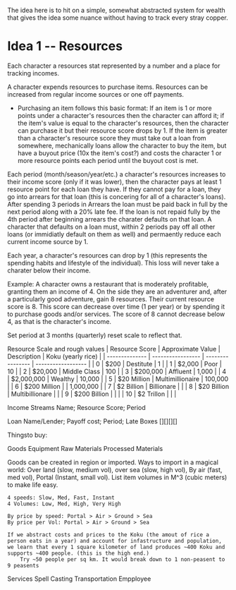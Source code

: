 The idea here is to hit on a simple, somewhat abstracted system for wealth that gives the idea some nuance without having to track every stray copper.

# Idea 1 -- Resources

Each character a resources stat represented by a number and a place for tracking incomes.

A character expends resources to purchase items. Resources can be increased from regular income sources or one off payments.
* Purchasing an item follows this basic format: If an item is 1 or more points under a character's resources then the character can afford it; if the item's value is equal to the character's resources, then the character can purchase it but their resource score drops by 1. If the item is greater than a character's resource score they must take out a loan from somewhere, mechanically loans allow the character to buy the item, but have a buyout price (10x the item's cost?) and costs the character 1 or more resource points each period until the buyout cost is met.

Each period (month/season/year/etc.) a character's resources increases to their income score (only if it was lower), then the character pays at least 1 resource point for each loan they have. If they cannot pay for a loan, they go into arrears for that loan (this is concering for all of a character's loans). After spending 3 periods in Arrears the loan must be paid back in full by the next period along with a 20% late fee. If the loan is not repaid fully by the 4th period after beginning arrears the charater defaults on that loan. A character that defaults on a loan must, within 2 periods pay off all other loans (or immidiatly default on them as well) and permaently reduce each current income source by 1.

Each year, a character's resources can drop by 1 (this represents the spending habits and lifestyle of the individual). This loss will never take a charater below their income.

Example: A character owns a restaurant that is moderately profitable, granting them an income of 4. On the side they are an adventurer and, after a particularly good adventure, gain 8 resources. Their current resource score is 8. This score can decrease over time (1 per year) or by spending it to purchase goods and/or services. The score of 8 cannot decrease below 4, as that is the character's income.

Set period at 3 months (quarterly) reset scale to reflect that.

Resource Scale and rough values
| Resource Score | Approximate Value | Description      | Koku (yearly rice) |
| -------------- | ----------------- | ---------------- | ------------------ |
| 0              | $200              | Destitute        | 1                  |
| 1              | $2,000            | Poor             | 10                 |
| 2              | $20,000           | Middle Class     | 100                |
| 3              | $200,000          | Affluent         | 1,000              |
| 4              | $2,000,000        | Wealthy          | 10,000             |
| 5              | $20 Million       | Multimillionaire | 100,000            |
| 6              | $200 Million      |                  | 1,000,000          |
| 7              | $2 Billion        | Billionare       |                    |
| 8              | $20 Billion       | Multibillionare  |                    |
| 9              | $200 Billion      |                  |                    |
| 10             | $2 Trillon        |                  |                    |


Income Streams
Name; Resource Score; Period

Loan
Name/Lender; Payoff cost; Period; Late Boxes [][][][]

Thingsto buy:

Goods
    Equipment
    Raw Materials
    Processed Materials

Goods can be created in region or imported. Ways to import in a magical world: Over land (slow, medium vol), over sea (slow, high vol), By air (fast, med vol), Portal (Instant, small vol). List item volumes in M^3 (cubic meters) to make life easy.

    4 speeds: Slow, Med, Fast, Instant
    4 Volumes: Low, Med, High, Very High

    By price by speed: Portal > Air > Ground > Sea
    By price per Vol: Portal > Air > Ground > Sea

    If we abstract costs and prices to the Koku (the amout of rice a person eats in a year) and account for infastructure and population, we learn that every 1 square kilometer of land produces ~400 Koku and supports ~400 people. (this is the high end.)
        Try ~50 people per sq km. It would break down to 1 non-peasent to 9 peasents


Services
    Spell Casting
    Transportation
    Empployee

